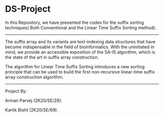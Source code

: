 # DS-Project
In this Repository, we have presented the codes for the suffix sorting techniques( Both Conventional and the Linear Time Suffix Sorting method).

***********
The suffix array and its variants are text-indexing data structures that have become indispensable in the field of bioinformatics. With the uninitiated in mind, we provide an accessible exposition of the SA-IS algorithm, which is the state of the art in suffix array construction.

The algorithm for Linear Time Suffix Sorting introduces a new sorting principle that can be used to build the first non-recursive linear-time suffix array construction algorithm.
***********
Project By: 

Arman Parvej (2K20/SE/28).

Kartik Bisht (2K20/SE/69).
